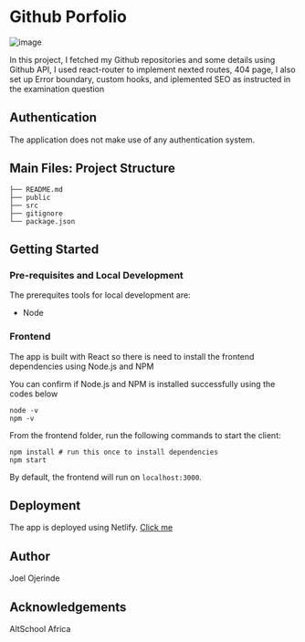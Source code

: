 # Github Porfolio
![image](https://user-images.githubusercontent.com/104495751/199210392-be406cdd-6a00-4abd-a83d-ccee64290221.png)

In this project, I fetched my Github repositories and some details using Github API, I used react-router to implement nexted routes, 404 page, I also set up Error boundary, custom hooks, and iplemented SEO as instructed in the examination question

## Authentication
The application does not make use of any authentication system.

## Main Files: Project Structure

```
├── README.md
├── public
├── src
├── gitignore
└── package.json
```

## Getting Started

### Pre-requisites and Local Development 
The prerequites tools for local development are:

 - Node

### Frontend
The app is built with React so there is need to install the frontend dependencies using Node.js and NPM

You can confirm if Node.js and NPM is installed successfully using the codes below

```
node -v
npm -v
```

From the frontend folder, run the following commands to start the client: 
```
npm install # run this once to install dependencies
npm start 
```

By default, the frontend will run on `localhost:3000`. 


## Deployment
The app is deployed using Netlify. [Click me](https://github-joe.netlify.app/)

## Author
Joel Ojerinde

## Acknowledgements 
AltSchool Africa
